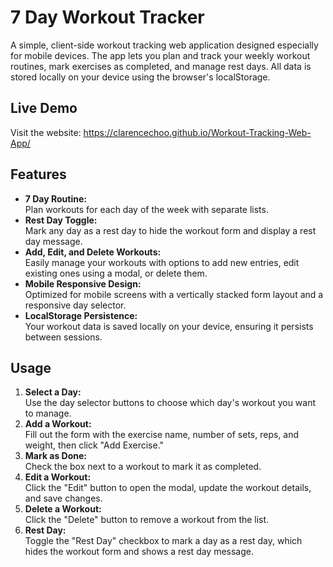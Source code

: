 # 7 Day Workout Tracker

A simple, client-side workout tracking web application designed especially for mobile devices. The app lets you plan and track your weekly workout routines, mark exercises as completed, and manage rest days. All data is stored locally on your device using the browser's localStorage.

## Live Demo

Visit the website: https://clarencechoo.github.io/Workout-Tracking-Web-App/

## Features

- **7 Day Routine:**  
  Plan workouts for each day of the week with separate lists.
- **Rest Day Toggle:**  
  Mark any day as a rest day to hide the workout form and display a rest day message.
- **Add, Edit, and Delete Workouts:**  
  Easily manage your workouts with options to add new entries, edit existing ones using a modal, or delete them.
- **Mobile Responsive Design:**  
  Optimized for mobile screens with a vertically stacked form layout and a responsive day selector.
- **LocalStorage Persistence:**  
  Your workout data is saved locally on your device, ensuring it persists between sessions.

## Usage

1. **Select a Day:**  
   Use the day selector buttons to choose which day's workout you want to manage.
2. **Add a Workout:**  
   Fill out the form with the exercise name, number of sets, reps, and weight, then click "Add Exercise."
3. **Mark as Done:**  
   Check the box next to a workout to mark it as completed.
4. **Edit a Workout:**  
   Click the "Edit" button to open the modal, update the workout details, and save changes.
5. **Delete a Workout:**  
   Click the "Delete" button to remove a workout from the list.
6. **Rest Day:**  
   Toggle the "Rest Day" checkbox to mark a day as a rest day, which hides the workout form and shows a rest day message.
